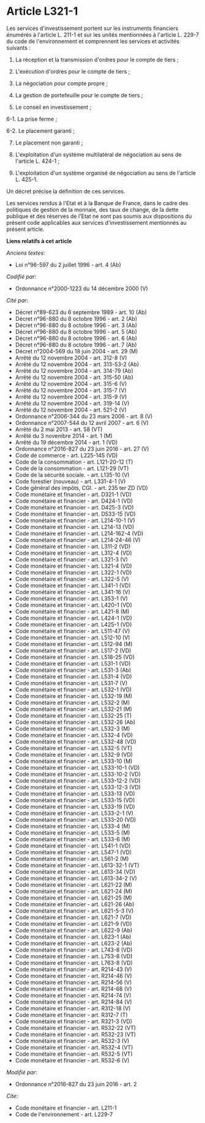 # Article L321-1

Les services d'investissement portent sur les instruments financiers énumérés à l'article L. 211-1 et sur les unités
mentionnées à l'article L. 229-7 du code de l'environnement et comprennent les services et activités suivants : 

1. La réception et la transmission d'ordres pour le compte de tiers ; 

2. L'exécution d'ordres pour le compte de tiers ; 

3. La négociation pour compte propre ; 

4. La gestion de portefeuille pour le compte de tiers ; 

5. Le conseil en investissement ; 

6-1. La prise ferme ; 

6-2. Le placement garanti ; 

7. Le placement non garanti ; 

8. L'exploitation d'un système multilatéral de négociation au sens de l'article L. 424-1 ; 

9. L'exploitation d'un système organisé de négociation au sens de l'article L. 425-1. 

Un décret précise la définition de ces services. 

Les services rendus à l'Etat et à la Banque de France, dans le cadre des politiques de gestion de la monnaie, des taux de
change, de la dette publique et des réserves de l'Etat ne sont pas soumis aux dispositions du présent code applicables aux
services d'investissement mentionnés au présent article.

**Liens relatifs à cet article**

_Anciens textes_:

  - Loi n°96-597 du 2 juillet 1996 - art. 4 (Ab)

_Codifié par_:

  - Ordonnance n°2000-1223 du 14 décembre 2000 (V)

_Cité par_:

  - Décret n°89-623 du 6 septembre 1989 - art. 10 (Ab)
  - Décret n°96-880 du 8 octobre 1996 - art. 2 (Ab)
  - Décret n°96-880 du 8 octobre 1996 - art. 3 (Ab)
  - Décret n°96-880 du 8 octobre 1996 - art. 5 (Ab)
  - Décret n°96-880 du 8 octobre 1996 - art. 6 (Ab)
  - Décret n°96-880 du 8 octobre 1996 - art. 7 (Ab)
  - Décret n°2004-569 du 18 juin 2004 - art. 29 (M)
  - Arrêté du 12 novembre 2004 - art. 312-8 (V)
  - Arrêté du 12 novembre 2004 - art. 313-53-2 (Ab)
  - Arrêté du 12 novembre 2004 - art. 314-79 (Ab)
  - Arrêté du 12 novembre 2004 - art. 315-50 (Ab)
  - Arrêté du 12 novembre 2004 - art. 315-6 (V)
  - Arrêté du 12 novembre 2004 - art. 315-7 (V)
  - Arrêté du 12 novembre 2004 - art. 315-9 (V)
  - Arrêté du 12 novembre 2004 - art. 319-14 (V)
  - Arrêté du 12 novembre 2004 - art. 521-2 (V)
  - Ordonnance n°2006-344 du 23 mars 2006 - art. 8 (V)
  - Ordonnance n°2007-544 du 12 avril 2007 - art. 6 (V)
  - Arrêté du 2 mai 2013 - art. 58 (VT)
  - Arrêté du 3 novembre 2014 - art. 1 (M)
  - Arrêté du 19 décembre 2014 - art. 1 (VD)
  - Ordonnance n°2016-827 du 23 juin 2016 - art. 27 (V)
  - Code de commerce - art. L225-145 (VD)
  - Code de la consommation - art. L121-20-12 (T)
  - Code de la consommation - art. L121-29 (VT)
  - Code de la sécurité sociale. - art. L135-10 (V)
  - Code forestier (nouveau) - art. L331-4-1 (V)
  - Code général des impôts, CGI. - art. 235 ter ZD (VD)
  - Code monétaire et financier - art. D321-1 (VD)
  - Code monétaire et financier - art. D424-1 (VD)
  - Code monétaire et financier - art. D425-3 (VD)
  - Code monétaire et financier - art. D533-15 (VD)
  - Code monétaire et financier - art. L214-10-1 (V)
  - Code monétaire et financier - art. L214-13 (VD)
  - Code monétaire et financier - art. L214-162-4 (VD)
  - Code monétaire et financier - art. L214-24-46 (V)
  - Code monétaire et financier - art. L311-2 (VD)
  - Code monétaire et financier - art. L312-4 (VD)
  - Code monétaire et financier - art. L321-3 (V)
  - Code monétaire et financier - art. L321-4 (VD)
  - Code monétaire et financier - art. L322-1 (VD)
  - Code monétaire et financier - art. L322-5 (V)
  - Code monétaire et financier - art. L341-1 (VD)
  - Code monétaire et financier - art. L341-16 (V)
  - Code monétaire et financier - art. L353-1 (V)
  - Code monétaire et financier - art. L420-1 (VD)
  - Code monétaire et financier - art. L421-8 (M)
  - Code monétaire et financier - art. L424-1 (VD)
  - Code monétaire et financier - art. L425-1 (VD)
  - Code monétaire et financier - art. L511-47 (V)
  - Code monétaire et financier - art. L512-10 (V)
  - Code monétaire et financier - art. L512-94 (M)
  - Code monétaire et financier - art. L517-2 (VD)
  - Code monétaire et financier - art. L518-25 (VD)
  - Code monétaire et financier - art. L531-1 (VD)
  - Code monétaire et financier - art. L531-3 (Ab)
  - Code monétaire et financier - art. L531-4 (VD)
  - Code monétaire et financier - art. L531-7 (V)
  - Code monétaire et financier - art. L532-1 (VD)
  - Code monétaire et financier - art. L532-19 (M)
  - Code monétaire et financier - art. L532-2 (M)
  - Code monétaire et financier - art. L532-21 (M)
  - Code monétaire et financier - art. L532-25 (T)
  - Code monétaire et financier - art. L532-26 (Ab)
  - Code monétaire et financier - art. L532-3 (M)
  - Code monétaire et financier - art. L532-4 (VD)
  - Code monétaire et financier - art. L532-48 (VD)
  - Code monétaire et financier - art. L532-5 (VT)
  - Code monétaire et financier - art. L532-9 (VD)
  - Code monétaire et financier - art. L533-10 (M)
  - Code monétaire et financier - art. L533-10-1 (VD)
  - Code monétaire et financier - art. L533-10-2 (VD)
  - Code monétaire et financier - art. L533-12-2 (VD)
  - Code monétaire et financier - art. L533-12-3 (VD)
  - Code monétaire et financier - art. L533-13 (VD)
  - Code monétaire et financier - art. L533-15 (VD)
  - Code monétaire et financier - art. L533-19 (VD)
  - Code monétaire et financier - art. L533-2-1 (V)
  - Code monétaire et financier - art. L533-20 (VD)
  - Code monétaire et financier - art. L533-4 (M)
  - Code monétaire et financier - art. L533-5 (M)
  - Code monétaire et financier - art. L533-6 (M)
  - Code monétaire et financier - art. L541-1 (VD)
  - Code monétaire et financier - art. L547-1 (VD)
  - Code monétaire et financier - art. L561-2 (M)
  - Code monétaire et financier - art. L613-32-1 (VT)
  - Code monétaire et financier - art. L613-34 (VD)
  - Code monétaire et financier - art. L613-34-2 (V)
  - Code monétaire et financier - art. L621-22 (M)
  - Code monétaire et financier - art. L621-24 (M)
  - Code monétaire et financier - art. L621-25 (M)
  - Code monétaire et financier - art. L621-26 (Ab)
  - Code monétaire et financier - art. L621-5-3 (V)
  - Code monétaire et financier - art. L621-7 (VD)
  - Code monétaire et financier - art. L621-9 (VD)
  - Code monétaire et financier - art. L622-9 (Ab)
  - Code monétaire et financier - art. L623-1 (Ab)
  - Code monétaire et financier - art. L623-2 (Ab)
  - Code monétaire et financier - art. L743-8 (VD)
  - Code monétaire et financier - art. L753-8 (VD)
  - Code monétaire et financier - art. L763-8 (VD)
  - Code monétaire et financier - art. R214-43 (V)
  - Code monétaire et financier - art. R214-46 (V)
  - Code monétaire et financier - art. R214-56 (V)
  - Code monétaire et financier - art. R214-68 (V)
  - Code monétaire et financier - art. R214-74 (V)
  - Code monétaire et financier - art. R214-84 (V)
  - Code monétaire et financier - art. R312-18 (V)
  - Code monétaire et financier - art. R312-7 (T)
  - Code monétaire et financier - art. R321-3 (VD)
  - Code monétaire et financier - art. R532-22 (VT)
  - Code monétaire et financier - art. R532-23 (VT)
  - Code monétaire et financier - art. R532-3 (V)
  - Code monétaire et financier - art. R532-4 (VT)
  - Code monétaire et financier - art. R532-5 (VT)
  - Code monétaire et financier - art. R532-6 (V)

_Modifié par_:

  - Ordonnance n°2016-827 du 23 juin 2016 - art. 2

_Cite_:

  - Code monétaire et financier - art. L211-1
  - Code de l'environnement - art. L229-7
